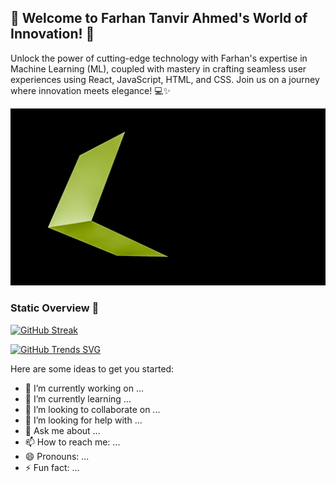 ## 🚀 Welcome to Farhan Tanvir Ahmed's World of Innovation! 🚀

Unlock the power of cutting-edge technology with Farhan's expertise in Machine Learning (ML), coupled with mastery in crafting seamless user experiences using React, JavaScript, HTML, and CSS. Join us on a journey where innovation meets elegance! 💻✨

![This is a illustrator on 3D Object](https://raw.githubusercontent.com/Darkspectra/Darkspectra/main/PSX_20200327_005459.jpg)

### Static Overview 👋

[![GitHub Streak](https://github-readme-streak-stats.herokuapp.com?user=Darkspectra&theme=dark)](https://git.io/streak-stats)

[![GitHub Trends SVG](https://api.githubtrends.io/user/svg/Darkspectra/langs?time_range=one_year&compact=True&theme=synthwaves)](https://githubtrends.io)

Here are some ideas to get you started:

- 🔭 I’m currently working on ...
- 🌱 I’m currently learning ...
- 👯 I’m looking to collaborate on ...
- 🤔 I’m looking for help with ...
- 💬 Ask me about ...
- 📫 How to reach me: ...
- 😄 Pronouns: ...
- ⚡ Fun fact: ...
